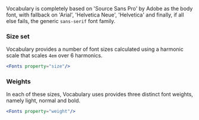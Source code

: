 Vocabulary is completely based on 'Source Sans Pro' by Adobe as the body font, 
with fallback on 'Arial', 'Helvetica Neue', 'Helvetica' and finally, if all else 
fails, the generic `sans-serif` font family.

### Size set

Vocabulary provides a number of font sizes calculated using a harmonic scale 
that scales `4em` over 6 harmonics.

```jsx
<Fonts property="size"/>
```

### Weights

In each of these sizes, Vocabulary uses provides three distinct font weights, 
namely light, normal and bold.

```jsx
<Fonts property="weight"/>
```
